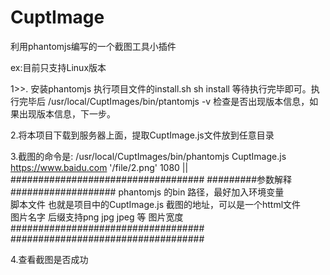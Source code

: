 # CuptImage
利用phantomjs编写的一个截图工具小插件

ex:目前只支持Linux版本

1>>. 安装phantomjs 执行项目文件的install.sh
sh install 等待执行完毕即可。执行完毕后 /usr/local/CuptImages/bin/ptantomjs -v 检查是否出现版本信息，如果出现版本信息，下一步。

2.将本项目下载到服务器上面，提取CuptImage.js文件放到任意目录

3.截图的命令是:
/usr/local/CuptImages/bin/phantomjs  CuptImage.js https://www.baidu.com '/file/2.png' 1080
              ||
###################################
#########参数解释###################
phantomjs 的bin 路径，最好加入环境变量  
脚本文件    也就是项目中的CuptImage.js 
截图的地址，可以是一个httml文件  
图片名字  后缀支持png  jpg  jpeg 等
图片宽度  
###################################
###################################

4.查看截图是否成功
